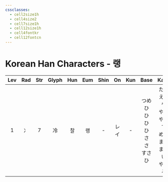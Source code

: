 ```yaml
---
cssclasses:
  - cell2size1h
  - cell4size2
  - cell7size1h
  - cell12size1h
  - cell4fontkr
  - cell12fontcn
---
```


# Korean Han Characters - 랭

| Lev | Rad | Str | Glyph | Hun | Eum | Shin | On  | Kun |                    Base                     |                         Kana                         | Simp | Man  |  Can   | Viet |
| :-: | :-: | :-: | :---: | :-: | :-: | :--: | :-: | :-: | :-----------------------------------------: | :--------------------------------------------------: | :--: | :--: | :----: | :--: |
|  1  |  冫  |  7  |   冷   |  찰  |  랭  |  -   | レイ  |  -  | つめ<br>ひ<br>ひ<br>ひ<br>ひ<br>さ<br>さ<br>すさ<br>ひ | たい<br>える<br>や<br>やす<br>やかす<br>める<br>ます<br>まじい<br>やける |  冷   | lěng | laang5 | lạnh |
